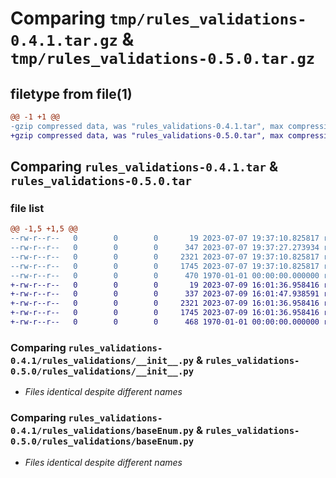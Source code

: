 # Comparing `tmp/rules_validations-0.4.1.tar.gz` & `tmp/rules_validations-0.5.0.tar.gz`

## filetype from file(1)

```diff
@@ -1 +1 @@
-gzip compressed data, was "rules_validations-0.4.1.tar", max compression
+gzip compressed data, was "rules_validations-0.5.0.tar", max compression
```

## Comparing `rules_validations-0.4.1.tar` & `rules_validations-0.5.0.tar`

### file list

```diff
@@ -1,5 +1,5 @@
--rw-r--r--   0        0        0       19 2023-07-07 19:37:10.825817 rules_validations-0.4.1/README.md
--rw-r--r--   0        0        0      347 2023-07-07 19:37:27.273934 rules_validations-0.4.1/pyproject.toml
--rw-r--r--   0        0        0     2321 2023-07-07 19:37:10.825817 rules_validations-0.4.1/rules_validations/__init__.py
--rw-r--r--   0        0        0     1745 2023-07-07 19:37:10.825817 rules_validations-0.4.1/rules_validations/baseEnum.py
--rw-r--r--   0        0        0      470 1970-01-01 00:00:00.000000 rules_validations-0.4.1/PKG-INFO
+-rw-r--r--   0        0        0       19 2023-07-09 16:01:36.958416 rules_validations-0.5.0/README.md
+-rw-r--r--   0        0        0      337 2023-07-09 16:01:47.938591 rules_validations-0.5.0/pyproject.toml
+-rw-r--r--   0        0        0     2321 2023-07-09 16:01:36.958416 rules_validations-0.5.0/rules_validations/__init__.py
+-rw-r--r--   0        0        0     1745 2023-07-09 16:01:36.958416 rules_validations-0.5.0/rules_validations/baseEnum.py
+-rw-r--r--   0        0        0      468 1970-01-01 00:00:00.000000 rules_validations-0.5.0/PKG-INFO
```

### Comparing `rules_validations-0.4.1/rules_validations/__init__.py` & `rules_validations-0.5.0/rules_validations/__init__.py`

 * *Files identical despite different names*

### Comparing `rules_validations-0.4.1/rules_validations/baseEnum.py` & `rules_validations-0.5.0/rules_validations/baseEnum.py`

 * *Files identical despite different names*

